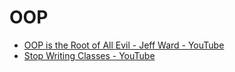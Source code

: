 # OOP
- [OOP is the Root of All Evil - Jeff Ward - YouTube](https://www.youtube.com/watch?v=748TEIIlg14)
- [Stop Writing Classes - YouTube](https://www.youtube.com/watch?v=o9pEzgHorH0)

